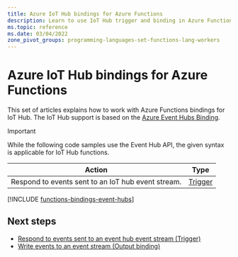 ```yaml
---
title: Azure IoT Hub bindings for Azure Functions
description: Learn to use IoT Hub trigger and binding in Azure Functions.
ms.topic: reference
ms.date: 03/04/2022
zone_pivot_groups: programming-languages-set-functions-lang-workers
---
```


# Azure IoT Hub bindings for Azure Functions

This set of articles explains how to work with Azure Functions bindings for IoT Hub. The IoT Hub support is based on the [Azure Event Hubs Binding](functions-bindings-event-hubs.md).

> [!IMPORTANT]
> While the following code samples use the Event Hub API, the given syntax is applicable for IoT Hub functions.

| Action | Type |
|--------|------|
| Respond to events sent to an IoT hub event stream. | [Trigger](./functions-bindings-event-iot-trigger.md) |

[!INCLUDE [functions-bindings-event-hubs](../../includes/functions-bindings-event-hubs.md)]

## Next steps

- [Respond to events sent to an event hub event stream (Trigger)](./functions-bindings-event-iot-trigger.md)
- [Write events to an event stream (Output binding)](./functions-bindings-event-iot-output.md)
